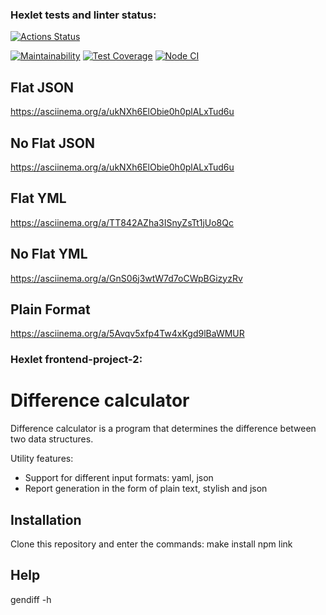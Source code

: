 ### Hexlet tests and linter status:
[![Actions Status](https://github.com/Elena171159/frontend-project-46/workflows/hexlet-check/badge.svg)](https://github.com/Elena171159/frontend-project-46/actions)

[![Maintainability](https://api.codeclimate.com/v1/badges/5739055c45b4ab5eecfe/maintainability)](https://codeclimate.com/github/Elena171159/frontend-project-46/maintainability)
[![Test Coverage](https://api.codeclimate.com/v1/badges/5739055c45b4ab5eecfe/test_coverage)](https://codeclimate.com/github/Elena171159/frontend-project-46/test_coverage)
[![Node CI](https://github.com/Elena171159/frontend-project-46/actions/workflows/nodejs.yml/badge.svg)](https://github.com/Elena171159/frontend-project-46/actions/workflows/nodejs.yml)
## Flat JSON
 https://asciinema.org/a/ukNXh6ElObie0h0plALxTud6u
## No Flat JSON
 https://asciinema.org/a/ukNXh6ElObie0h0plALxTud6u
 ## Flat YML
  https://asciinema.org/a/TT842AZha3ISnyZsTt1jUo8Qc
 ## No Flat YML
  https://asciinema.org/a/GnS06j3wtW7d7oCWpBGizyzRv
  ## Plain Format
   https://asciinema.org/a/5Avqv5xfp4Tw4xKgd9lBaWMUR
   ### Hexlet frontend-project-2:

<h1>Difference calculator</h1>
<p>Difference calculator is a program that determines the difference between two data structures.</p>
<p>Utility features:</p>
<ul>
  <li>Support for different input formats: yaml, json</li>
  <li>Report generation in the form of plain text, stylish and json</li>
</ul>

## Installation
Clone this repository and enter the commands:
make install
npm link
## Help
gendiff -h

